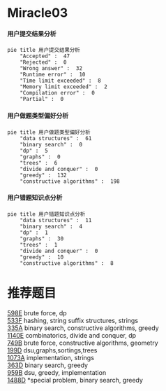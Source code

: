 # Miracle03

<!-- tabs:start -->



#### **用户提交结果分析**

```mermaid
pie title 用户提交结果分析
    "Accepted" :  47
    "Rejected" :  0
    "Wrong answer" :  32
    "Runtime error" :  10
    "Time limit exceeded" :  8
    "Memory limit exceeded" :  2
    "Compilation error" :  0
    "Partial" :  0
```

#### **用户做题类型偏好分析**

```mermaid
pie title 用户做题类型偏好分析
    "data structures" :  61
    "binary search" :  0
    "dp" :  5
    "graphs" :  0
    "trees" :  6
    "divide and conquer" :  0
    "greedy" :  132
    "constructive algorithms" :  198
```
#### **用户错题知识点分析**

```mermaid
pie title 用户错题知识点分析
    "data structures" :  11
    "binary search" :  4
    "dp" :  1
    "graphs" :  30
    "trees" :  1
    "divide and conquer" :  0
    "greedy" :  10
    "constructive algorithms" :  8
```



<!-- tabs:end -->
# 推荐题目
[598E](https://codeforces.com/contest/598/problem/E)		brute force,
                        dp		  
[533F](https://codeforces.com/contest/533/problem/F)		hashing,
                        string suffix structures,
                        strings		  
[335A](https://codeforces.com/contest/335/problem/A)		binary search,
                        constructive algorithms,
                        greedy		  
[1140E](https://codeforces.com/contest/1140/problem/E)		combinatorics,
                        divide and conquer,
                        dp		  
[749B](https://codeforces.com/contest/749/problem/B)		brute force,
                        constructive algorithms,
                        geometry		  
[199D](https://codeforces.com/contest/199/problem/D)		dsu,graphs,sortings,trees		  
[1073A](https://codeforces.com/contest/1073/problem/A)		implementation,
                        strings		  
[363D](https://codeforces.com/contest/363/problem/D)		binary search,
                        greedy		  
[959B](https://codeforces.com/contest/959/problem/B)		dsu,
                        greedy,
                        implementation		  
[1488D](https://codeforces.com/contest/1488/problem/D)		*special problem,
                        binary search,
                        greedy		  
